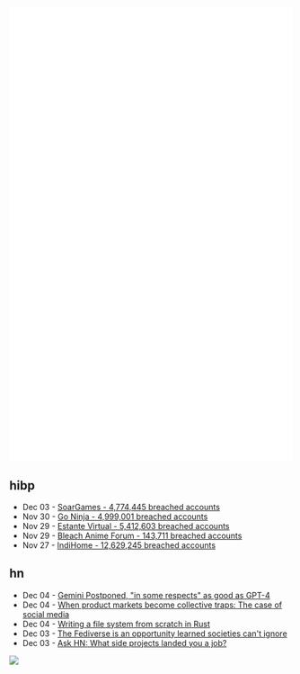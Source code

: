 ![Metrics](https://raw.githubusercontent.com/phixion/phixion/master/metrics.svg)

## hibp

<!--
for https://github.com/phixion/phixion/blob/main/.github/workflows/feeds.yml
-->
<!--START_SECTION:haveibeenpwnd-->
- Dec 03 - [SoarGames - 4,774,445 breached accounts](https://haveibeenpwned.com/PwnedWebsites#SoarGames)
- Nov 30 - [Go Ninja - 4,999,001 breached accounts](https://haveibeenpwned.com/PwnedWebsites#GoNinja)
- Nov 29 - [Estante Virtual - 5,412,603 breached accounts](https://haveibeenpwned.com/PwnedWebsites#EstanteVirtual)
- Nov 29 - [Bleach Anime Forum - 143,711 breached accounts](https://haveibeenpwned.com/PwnedWebsites#BleachAnime)
- Nov 27 - [IndiHome - 12,629,245 breached accounts](https://haveibeenpwned.com/PwnedWebsites#IndiHome)
<!--END_SECTION:haveibeenpwnd-->

## hn

<!--
for https://github.com/phixion/phixion/blob/main/.github/workflows/feeds.yml
-->
<!--START_SECTION:hn-->
- Dec 04 - [Gemini Postponed, "in some respects" as good as GPT-4](https://old.reddit.com/r/mlscaling/comments/189jwne/gemini_postponed_in_some_respects_as_good_as_gpt4/)
- Dec 04 - [When product markets become collective traps: The case of social media](https://bfi.uchicago.edu/insight/research-summary/when-product-markets-become-collective-traps-the-case-of-social-media/)
- Dec 04 - [Writing a file system from scratch in Rust](https://blog.carlosgaldino.com/writing-a-file-system-from-scratch-in-rust.html)
- Dec 03 - [The Fediverse is an opportunity learned societies can't ignore](https://blogs.lse.ac.uk/impactofsocialsciences/2023/11/30/the-fediverse-is-an-opportunity-learned-societies-cant-ignore/)
- Dec 03 - [Ask HN: What side projects landed you a job?](https://news.ycombinator.com/item?id=38511280)
<!--END_SECTION:hn-->

<!--
for https://yhype.me
-->
![](https://hit.yhype.me/github/profile?user_id=13013670)
